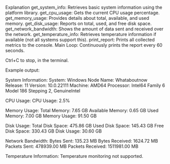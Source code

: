 Explanation
get_system_info: Retrieves basic system information using the platform library.
get_cpu_usage: Gets the current CPU usage percentage.
get_memory_usage: Provides details about total, available, and used memory.
get_disk_usage: Reports on total, used, and free disk space.
get_network_bandwidth: Shows the amount of data sent and received over the network.
get_temperature_info: Retrieves temperature information if available (not all systems support this).
print_report: Prints all collected metrics to the console.
Main Loop: Continuously prints the report every 60 seconds.

Ctrl+C to stop, in the terminal. 

Example output:

System Information:
System: Windows
Node Name: Whataboutnow
Release: 11
Version: 10.0.22111
Machine: AMD64
Processor: Intel64 Family 6 Model 186 Stepping 2, GenuineIntel

CPU Usage:
CPU Usage: 2.5%

Memory Usage:
Total Memory: 7.65 GB
Available Memory: 0.65 GB
Used Memory: 7.00 GB
Memory Usage: 91.50 GB

Disk Usage:
Total Disk Space: 475.86 GB
Used Disk Space: 145.43 GB
Free Disk Space: 330.43 GB
Disk Usage: 30.60 GB

Network Bandwidth:
Bytes Sent: 135.23 MB
Bytes Received: 1624.72 MB
Packets Sent: 478939.00 MB
Packets Received: 1511981.00 MB

Temperature Information:
Temperature monitoring not supported.

